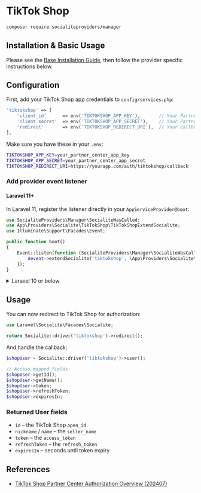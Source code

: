 # TikTok Shop

```bash
composer require socialiteproviders/manager
```

## Installation & Basic Usage

Please see the [Base Installation Guide](https://socialiteproviders.com/usage/), then follow the provider specific
instructions below.

## Configuration

First, add your TikTok Shop app credentials to `config/services.php`:

```php
'tiktokshop' => [
    'client_id'      => env('TIKTOKSHOP_APP_KEY'),       // Your Partner Center App Key
    'client_secret'  => env('TIKTOKSHOP_APP_SECRET'),    // Your Partner Center App Secret
    'redirect'       => env('TIKTOKSHOP_REDIRECT_URI'),  // Your callback URI
],
```

Make sure you have these in your `.env`:

```bash
TIKTOKSHOP_APP_KEY=your_partner_center_app_key
TIKTOKSHOP_APP_SECRET=your_partner_center_app_secret
TIKTOKSHOP_REDIRECT_URI=https://yourapp.com/auth/tiktokshop/callback
```

### Add provider event listener

#### Laravel 11+

In Laravel 11, register the listener directly in your `AppServiceProvider@boot`:

```php
use SocialiteProviders\Manager\SocialiteWasCalled;
use App\Providers\Socialite\TikTokShop\TikTokShopExtendSocialite;
use Illuminate\Support\Facades\Event;

public function boot()
{
    Event::listen(function (SocialiteProviders\Manager\SocialiteWasCalled $event) {
        $event->extendSocialite('tiktokshop', \App\Providers\Socialite\TikTokShop\Provider::class);
    });
}
```

<details>
<summary>Laravel 10 or below</summary>

Configure the package’s listener in `app/Providers/EventServiceProvider.php`:

```php
protected $listen = [
    \SocialiteProviders\Manager\SocialiteWasCalled::class => [
        \App\Providers\Socialite\TikTokShop\TikTokShopExtendSocialite::class.'@handle',
    ],
];
```

</details>

## Usage

You can now redirect to TikTok Shop for authorization:

```php
use Laravel\Socialite\Facades\Socialite;

return Socialite::driver('tiktokshop')->redirect();
```

And handle the callback:

```php
$shopUser = Socialite::driver('tiktokshop')->user();

// Access mapped fields:
$shopUser->getId();
$shopUser->getName();
$shopUser->token;
$shopUser->refreshToken;
$shopUser->expiresIn;
```

### Returned User fields

* `id`              – the TikTok Shop `open_id`
* `nickname` / `name` – the `seller_name`
* `token`           – the `access_token`
* `refreshToken`    – the `refresh_token`
* `expiresIn`       – seconds until token expiry

## References

* [TikTok Shop Partner Center Authorization Overview (202407)](https://partner.tiktokshop.com/docv2/page/678e3a3292b0f40314a92d75)
